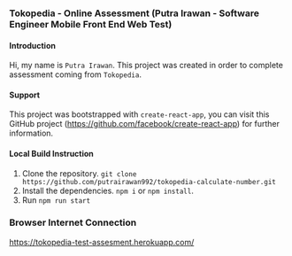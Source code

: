 ### Tokopedia - Online Assessment (Putra Irawan - Software Engineer Mobile Front End Web Test)

#### Introduction
Hi, my name is `Putra Irawan`. 
This project was created in order to complete assessment coming from `Tokopedia`.


#### Support
This project was bootstrapped with `create-react-app`, 
you can visit this GitHub project (https://github.com/facebook/create-react-app) for further information.

#### Local Build Instruction
1. Clone the repository. `git clone https://github.com/putrairawan992/tokopedia-calculate-number.git`
2. Install the dependencies. `npm i` or `npm install`.
3. Run `npm run start`


### Browser Internet Connection
https://tokopedia-test-assesment.herokuapp.com/


